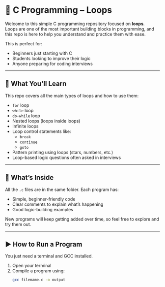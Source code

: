 # 🔁 C Programming – Loops

Welcome to this simple C programming repository focused on **loops**.  
Loops are one of the most important building blocks in programming, and this repo is here to help you understand and practice them with ease.

This is perfect for:
- Beginners just starting with C
- Students looking to improve their logic
- Anyone preparing for coding interviews

---

## 📘 What You'll Learn

This repo covers all the main types of loops and how to use them:

- `for` loop  
- `while` loop  
- `do-while` loop  
- Nested loops (loops inside loops)  
- Infinite loops  
- Loop control statements like:
  - `break`
  - `continue`
  - `goto`
- Pattern printing using loops (stars, numbers, etc.)  
- Loop-based logic questions often asked in interviews

---

## 🧾 What’s Inside

All the `.c` files are in the same folder. Each program has:

- Simple, beginner-friendly code  
- Clear comments to explain what’s happening  
- Good logic-building examples

New programs will keep getting added over time, so feel free to explore and try them out.

---

## ▶️ How to Run a Program

You just need a terminal and GCC installed.

1. Open your terminal  
2. Compile a program using:
   ```bash
   gcc filename.c -o output
